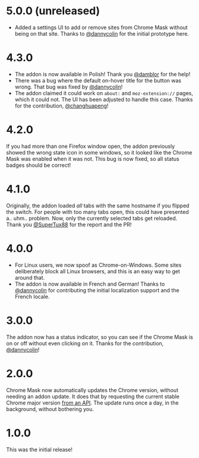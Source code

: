 # 5.0.0 (unreleased)

- Added a settings UI to add or remove sites from Chrome Mask without being on that site. Thanks to [@dannycolin](https://github.com/dannycolin) for the initial prototype here.

# 4.3.0

- The addon is now available in Polish! Thank you [@damblor](https://github.com/damblor) for the help!
- There was a bug where the default on-hover title for the button was wrong. That bug was fixed by [@dannycolin](https://github.com/dannycolin)!
- The addon claimed it could work on `about:` and `moz-extension://` pages, which it could not. The UI has been adjusted to handle this case. Thanks for the contribution, [@changhuapeng](https://github.com/changhuapeng)!

# 4.2.0

If you had more than one Firefox window open, the addon previously showed the wrong state icon in some windows, so it looked like the Chrome Mask was enabled when it was not. This bug is now fixed, so all status badges should be correct!

# 4.1.0

Originally, the addon loaded _all_ tabs with the same hostname if you flipped the switch. For people with too many tabs open, this could have presented a.. uhm.. problem. Now, only the currently selected tabs get reloaded. Thank you [@SuperTux88](https://github.com/SuperTux88) for the report and the PR!

# 4.0.0

- For Linux users, we now spoof as Chrome-on-Windows. Some sites deliberately block all Linux browsers, and this is an easy way to get around that.
- The addon is now available in French and German! Thanks to [@dannycolin](https://github.com/dannycolin) for contributing the initial localization support and the French locale.

# 3.0.0

The addon now has a status indicator, so you can see if the Chrome Mask is on or off without even clicking on it. Thanks for the contribution, [@dannycolin](https://github.com/dannycolin)!

# 2.0.0

Chrome Mask now automatically updates the Chrome version, without needing an addon update. It does that by requesting the current stable Chrome major version [from an API](https://chrome-mask-remote-storage.0b101010.services/current-chrome-major-version.txt). The update runs once a day, in the background, without bothering you.

# 1.0.0

This was the initial release!

